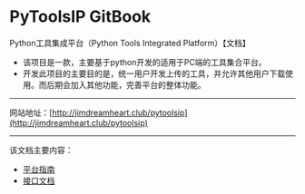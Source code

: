 # PyToolsIP GitBook
Python工具集成平台（Python Tools Integrated Platform）【文档】
  * 该项目是一款，主要基于python开发的适用于PC端的工具集合平台。
  * 开发此项目的主要目的是，统一用户开发上传的工具，并允许其他用户下载使用。而后期会加入其他功能，完善平台的整体功能。
----
网站地址：[http://jimdreamheart.club/pytoolsip](http://jimdreamheart.club/pytoolsip)

----

该文档主要内容：  
  * [平台指南](./guide/README.md)
  * [接口文档](./interface/README.md)